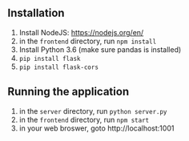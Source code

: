 ## Installation

1. Install NodeJS: https://nodejs.org/en/
1. in the `frontend` directory, run `npm install`
1. Install Python 3.6 (make sure pandas is installed)
1. `pip install flask`
1. `pip install flask-cors`


## Running the application

1. in the `server` directory, run `python server.py`
1. in the `frontend` directory, run `npm start`
1. in your web broswer, goto http://localhost:1001

